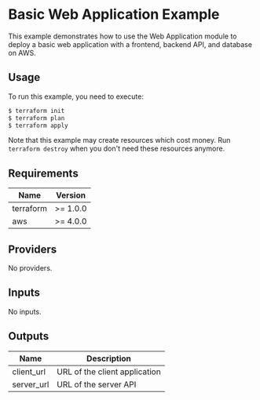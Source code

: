 # Basic Web Application Example

This example demonstrates how to use the Web Application module to deploy a basic web application with a frontend, backend API, and database on AWS.

## Usage

To run this example, you need to execute:

```bash
$ terraform init
$ terraform plan
$ terraform apply
```

Note that this example may create resources which cost money. Run `terraform destroy` when you don't need these resources anymore.

## Requirements

| Name | Version |
|------|---------|
| terraform | >= 1.0.0 |
| aws | >= 4.0.0 |

## Providers

No providers.

## Inputs

No inputs.

## Outputs

| Name | Description |
|------|-------------|
| client_url | URL of the client application |
| server_url | URL of the server API | 